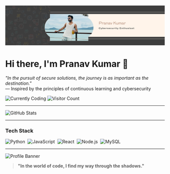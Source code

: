 ![Header bannner](https://github.com/Pranav2244/Pranav2244/blob/main/Header%20Banner.png)

# Hi there, I'm Pranav Kumar 👋
*"In the pursuit of secure solutions, the journey is as important as the destination."*  
— Inspired by the principles of continuous learning and cybersecurity


  ![Currently Coding](https://img.shields.io/badge/Coding-Python-blue) ![Visitor Count](https://komarev.com/ghpvc/?username=Pranav2244&color=blue)

  ---


![GitHub Stats](https://github-readme-stats.vercel.app/api?username=Pranav2244&show_icons=true)

---


### Tech Stack
![Python](https://img.shields.io/badge/-Python-05122A?style=flat&logo=python)&nbsp;
![JavaScript](https://img.shields.io/badge/-JavaScript-05122A?style=flat&logo=javascript)&nbsp;
![React](https://img.shields.io/badge/-React-05122A?style=flat&logo=react)&nbsp;
![Node.js](https://img.shields.io/badge/-Node.js-05122A?style=flat&logo=node.js)&nbsp;
![MySQL](https://img.shields.io/badge/-MySQL-05122A?style=flat&logo=mysql)&nbsp;

---

![Profile Banner](https://media.giphy.com/media/3oKIPwoeGErMmaI43S/giphy.gif)

> **"In the world of code, I find my way through the shadows."**

